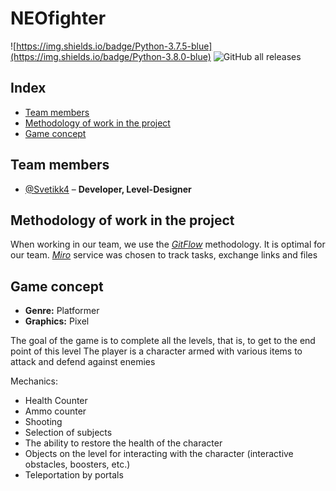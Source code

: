 # NEOfighter
![https://img.shields.io/badge/Python-3.7.5-blue](https://img.shields.io/badge/Python-3.8.0-blue)
![GitHub all releases](https://img.shields.io/github/downloads/kenyako/NEOfighter/total)

## Index
* [Team members](https://github.com/kenyako/NEOfighter/#team-members)
* [Methodology of work in the project](https://github.com/kenyako/NEOfighter/#methodology-of-work-in-the-project)
* [Game concept](https://github.com/kenyako/NEOfighter/#game-concept)

## Team members
* [@Svetikk4](https://github.com/Svetikk4) – **Developer, Level-Designer**

## Methodology of work in the project
When working in our team, we use the [*GitFlow*](https://www.atlassian.com/git/tutorials/comparing-workflows/gitflow-workflow) methodology.
It is optimal for our team.
*[Miro](https://miro.com/)* service was chosen to track tasks, exchange links and files

## Game concept
* **Genre:** Platformer
* **Graphics:** Pixel

The goal of the game is to complete all the levels, that is, to get to the end point of this level
The player is a character armed with various items to attack and defend against enemies

Mechanics:
* Health Counter
* Ammo counter
* Shooting
* Selection of subjects
* The ability to restore the health of the character
* Objects on the level for interacting with the character (interactive obstacles, boosters, etc.)
* Teleportation by portals
